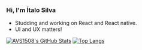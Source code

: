 ### Hi, I'm Ítalo Silva

- Studding and working on React and React native.
- UI and UX matters!

[![AVS1508's GitHub Stats](https://github-readme-stats.vercel.app/api/?username=italosll&show_icons=true&count_private=true&include_all_commits=true&hide_border=true)](https://github.com/italosll)
[![Top Langs](https://github-readme-stats.vercel.app/api/top-langs/?username=italosll&layout=compact&hide_border=true)](https://github.com/italosll)
